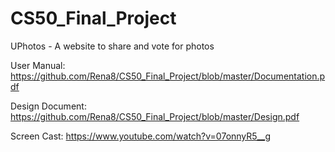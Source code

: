 # CS50_Final_Project
UPhotos - A website to share and vote for photos

User Manual: https://github.com/Rena8/CS50_Final_Project/blob/master/Documentation.pdf

Design Document: https://github.com/Rena8/CS50_Final_Project/blob/master/Design.pdf

Screen Cast: https://www.youtube.com/watch?v=07onnyR5__g